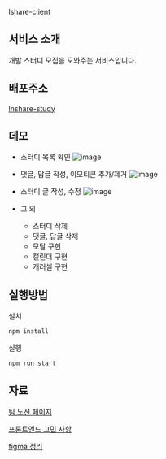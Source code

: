 lshare-client

## 서비스 소개

개발 스터디 모집을 도와주는 서비스입니다.

## 배포주소

[lnshare-study](https://lnshare-study.com)

## 데모

- 스터디 목록 확인
  ![image](https://user-images.githubusercontent.com/58525009/191129249-5ef5fdcd-81d7-4c9d-b10a-c9c310761ccc.png)

- 댓글, 답글 작성, 이모티콘 추가/제거
  ![image](https://user-images.githubusercontent.com/58525009/191129805-7b5b470e-f201-4285-b560-6d436d01eba9.png)

- 스터디 글 작성, 수정
  ![image](https://user-images.githubusercontent.com/58525009/191129885-a21d1cc4-f746-440c-ac5e-2f7f118675bf.png)

- 그 외
  - 스터디 삭제
  - 댓글, 답글 삭제
  - 모달 구현
  - 캘린더 구현
  - 캐러셀 구현

## 실행방법

설치

```bash
npm install
```

실행

```bash
npm run start
```

## 자료

[팀 노션 페이지](https://www.notion.so/LearnNshare-51f690835d05434a9ee3197b5e91190a)

[프론트엔드 고민 사항](https://www.notion.so/f217126bb6444aecb53d5fedec2f5dc8)

[figma 정리](https://www.notion.so/figma-763ff924ec8540e6b211a0b512809984)
